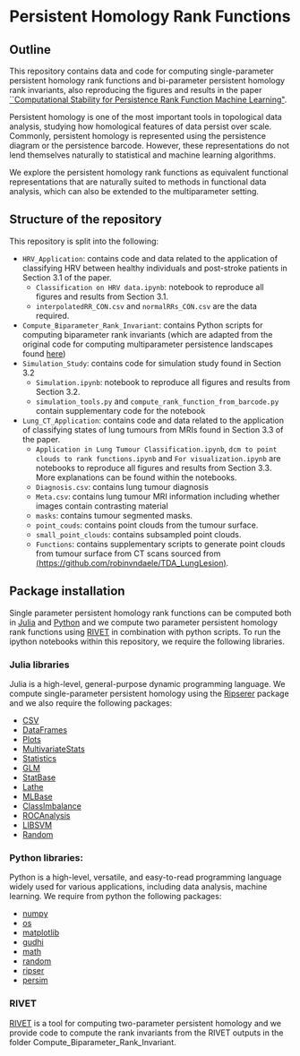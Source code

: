 # Persistent Homology Rank Functions

<!-- Outline -->
## Outline

This repository contains data and code for computing single-parameter persistent homology rank functions and bi-parameter persistent homology rank invariants, also reproducing the figures and results in the paper [``Computational Stability for Persistence
Rank Function Machine Learning"](https://arxiv.org/abs/2307.02904).

Persistent homology is one of the most important tools in topological data analysis, studying how homological features of data persist over scale. Commonly, persistent homology is represented using the persistence diagram or the persistence barcode. However, these representations do not lend themselves naturally to statistical and machine learning algorithms. 

We explore the persistent homology rank functions as equivalent functional representations that are naturally suited to methods in functional data analysis, which can also be extended to the multiparameter setting.

<!-- Structure of the repository -->
## Structure of the repository
This repository is split into the following:
- `HRV_Application`: contains code and data related to the application of classifying HRV between healthy individuals and post-stroke patients in Section 3.1 of the paper.
    -  `Classification on HRV data.ipynb`: notebook to reproduce all figures and results from Section 3.1.
    -  `interpolatedRR_CON.csv` and `normalRRs_CON.csv` are the data required.
- `Compute_Biparameter_Rank_Invariant`: contains Python scripts for computing biparameter rank invariants (which are adapted from the original code for computing multiparameter persistence landscapes found [here](https://github.com/OliverVipond/Multiparameter_Persistence_Landscapes/tree/master))
- `Simulation_Study`: contains code for simulation study found in Section 3.2
    - `Simulation.ipynb`: notebook to reproduce all figures and results from Section 3.2.
    - `simulation_tools.py` and `compute_rank_function_from_barcode.py` contain supplementary code for the notebook
- `Lung_CT_Application`: contains code and data related to the application of classifying states of lung tumours from MRIs found in Section 3.3 of the paper.
    - `Application in Lung Tumour Classification.ipynb`, `dcm to point clouds to rank functions.ipynb` and `For visualization.ipynb` are notebooks to reproduce all figures and results from Section 3.3. More explanations can be found within the notebooks.
    - `Diagnosis.csv`: contains lung tumour diagnosis
    - `Meta.csv`: contains lung tumour MRI information including whether images contain contrasting material
    - `masks`: contains tumour segmented masks.
    - `point_couds`: contains point clouds from the tumour surface.
    - `small_point_clouds`: contains subsampled point clouds.
    - `Functions`: contains supplementary scripts to generate point clouds from tumour surface from CT scans sourced from [(https://github.com/robinvndaele/TDA_LungLesion)](https://github.com/robinvndaele/TDA_LungLesion/blob/master/Scripts/TDAtumor.ipynb).

<!-- Package installation -->
## Package installation
Single parameter persistent homology rank functions can be computed both in [Julia](https://julialang.org/) and [Python](https://www.python.org/) and we compute two parameter persistent homology rank functions using [RIVET](https://rivet.readthedocs.io/en/latest/) in combination with python scripts. To run the ipython notebooks within this repository, we require the following libraries.

### Julia libraries 
Julia is a high-level, general-purpose dynamic programming language.
We compute single-parameter persistent homology using the [Ripserer](https://mtsch.github.io/Ripserer.jl/dev/) package and we also require the following packages:
- [CSV](https://csv.juliadata.org/stable/)
- [DataFrames](https://dataframes.juliadata.org/stable/)
- [Plots](https://docs.juliaplots.org/latest/tutorial/)
- [MultivariateStats](https://github.com/JuliaStats/MultivariateStats.jl)
- [Statistics](https://docs.julialang.org/en/v1/stdlib/Statistics/)
- [GLM](https://juliastats.org/GLM.jl/stable/)
- [StatBase](https://juliastats.org/StatsBase.jl/stable/)
- [Lathe](https://github.com/ChifiSource/Lathe.jl)
- [MLBase](https://github.com/JuliaStats/MLBase.jl)
- [ClassImbalance](https://juliapackages.com/p/classimbalance)
- [ROCAnalysis](https://github.com/davidavdav/ROCAnalysis.jl)
- [LIBSVM](https://github.com/JuliaML/LIBSVM.jl)
- [Random](https://docs.julialang.org/en/v1/stdlib/Random/)

### Python libraries:
Python is a high-level, versatile, and easy-to-read programming language widely used for various applications, including data analysis, machine learning.
We require from python the following packages:
- [numpy](https://numpy.org)
- [os](https://docs.python.org/3/library/os.html)
- [matplotlib](https://matplotlib.org/)
- [gudhi](https://gudhi.inria.fr/python/latest/)
- [math](https://docs.python.org/3/library/math.html)
- [random](https://docs.python.org/3/library/random.html)
- [ripser](https://ripser.scikit-tda.org/en/latest/)
- [persim](https://persim.scikit-tda.org/en/latest/)

### RIVET 
[RIVET](https://rivet.readthedocs.io/en/latest/) is a tool for computing two-parameter persistent homology and we provide code to compute the rank invariants from the RIVET outputs in the folder Compute_Biparameter_Rank_Invariant.









<!-- MARKDOWN LINKS & IMAGES -->
<!-- https://www.markdownguide.org/basic-syntax/#reference-style-links -->
[julia-logo]: https://julialang.org/assets/infra/logo.svg
[julia-url]: https://julialang.org/


